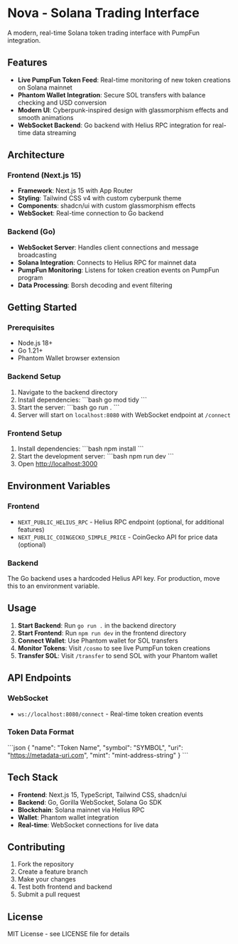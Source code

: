 # Nova - Solana Trading Interface

A modern, real-time Solana token trading interface with PumpFun integration.

## Features

- **Live PumpFun Token Feed**: Real-time monitoring of new token creations on Solana mainnet
- **Phantom Wallet Integration**: Secure SOL transfers with balance checking and USD conversion
- **Modern UI**: Cyberpunk-inspired design with glassmorphism effects and smooth animations
- **WebSocket Backend**: Go backend with Helius RPC integration for real-time data streaming

## Architecture

### Frontend (Next.js 15)
- **Framework**: Next.js 15 with App Router
- **Styling**: Tailwind CSS v4 with custom cyberpunk theme
- **Components**: shadcn/ui with custom glassmorphism effects
- **WebSocket**: Real-time connection to Go backend

### Backend (Go)
- **WebSocket Server**: Handles client connections and message broadcasting
- **Solana Integration**: Connects to Helius RPC for mainnet data
- **PumpFun Monitoring**: Listens for token creation events on PumpFun program
- **Data Processing**: Borsh decoding and event filtering

## Getting Started

### Prerequisites
- Node.js 18+ 
- Go 1.21+
- Phantom Wallet browser extension

### Backend Setup
1. Navigate to the backend directory
2. Install dependencies:
   \`\`\`bash
   go mod tidy
   \`\`\`
3. Start the server:
   \`\`\`bash
   go run .
   \`\`\`
4. Server will start on `localhost:8080` with WebSocket endpoint at `/connect`

### Frontend Setup
1. Install dependencies:
   \`\`\`bash
   npm install
   \`\`\`
2. Start the development server:
   \`\`\`bash
   npm run dev
   \`\`\`
3. Open [http://localhost:3000](http://localhost:3000)

## Environment Variables

### Frontend
- `NEXT_PUBLIC_HELIUS_RPC` - Helius RPC endpoint (optional, for additional features)
- `NEXT_PUBLIC_COINGECKO_SIMPLE_PRICE` - CoinGecko API for price data (optional)

### Backend
The Go backend uses a hardcoded Helius API key. For production, move this to an environment variable.

## Usage

1. **Start Backend**: Run `go run .` in the backend directory
2. **Start Frontend**: Run `npm run dev` in the frontend directory  
3. **Connect Wallet**: Use Phantom wallet for SOL transfers
4. **Monitor Tokens**: Visit `/cosmo` to see live PumpFun token creations
5. **Transfer SOL**: Visit `/transfer` to send SOL with your Phantom wallet

## API Endpoints

### WebSocket
- `ws://localhost:8080/connect` - Real-time token creation events

### Token Data Format
\`\`\`json
{
  "name": "Token Name",
  "symbol": "SYMBOL", 
  "uri": "https://metadata-uri.com",
  "mint": "mint-address-string"
}
\`\`\`

## Tech Stack

- **Frontend**: Next.js 15, TypeScript, Tailwind CSS, shadcn/ui
- **Backend**: Go, Gorilla WebSocket, Solana Go SDK
- **Blockchain**: Solana mainnet via Helius RPC
- **Wallet**: Phantom wallet integration
- **Real-time**: WebSocket connections for live data

## Contributing

1. Fork the repository
2. Create a feature branch
3. Make your changes
4. Test both frontend and backend
5. Submit a pull request

## License

MIT License - see LICENSE file for details
